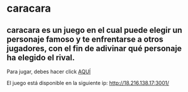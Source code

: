 # caracara
## caracara es un juego en el cual puede elegir un personaje famoso y te enfrentarse a otros jugadores, con el fin de adivinar qué personaje ha elegido el rival.

Para jugar, debes hacer click [AQUÍ](http://18.216.138.17:3001/)

El juego está disponible en la siguiente ip: http://18.216.138.17:3001/
